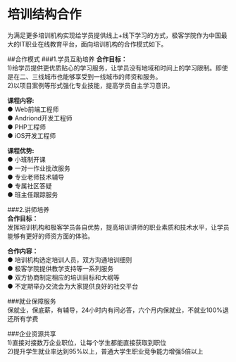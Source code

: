 # 培训结构合作

为满足更多培训机构实现给学员提供线上+线下学习的方式，极客学院作为中国最大的IT职业在线教育平台，面向培训机构的合作模式如下。

##合作模式
###1.学员互助培养
<b>合作目标：</b><br>
1)给学员提供更优质贴心的学习服务，让学员没有地域和时间上的学习限制。即使是在二、三线城市也能够享受到一线城市的师资和服务。<br>
2)以项目案例等形式强化专业技能，提高学员自主学习意识。<br>


<b>课程内容:</b><br>
  ● Web前端工程师<br>
  ● Andriond开发工程师<br>
  ● PHP工程师<br>
  ● iOS开发工程师<br>


<b>课程优势:</b><br>
  ● 小班制开课<br>
  ● 一对一作业批改服务<br>
  ● 专业老师技术辅导<br>
  ● 专属社区答疑<br>
  ● 班主任跟踪服务<br>


###2.讲师培养<br>
<b>合作目标：</b><br>
发挥培训机构和极客学员各自优势，提高培训讲师的职业素质和技术水平，让学员能够有更好的师资方面的体验。


<b>合作内容：</b><br>
  ● 培训机构选定培训人员，双方沟通培训细则<br>
  ● 极客学院提供教学支持等一系列服务<br>
  ● 双方协商制定相应的培训目标和大纲等<br>
  ● 不定期举办交流会为大家提供良好的社交平台<br>

###就业保障服务<br>
保就业，保底薪，有辅导，24小时内有问必答，六个月内保就业，不就业100%退还所有学费<br>

###企业资源共享<br>
1)直接对接数万企业职位，让每个学生都能直接获取到职位<br>
2)提升学生就业率达到95%以上，普通大学生职业竞争能力增强5倍以上<br>

